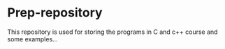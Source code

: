 # Prep-repository
This repository is used for storing the programs in C and c++ course and some examples...
